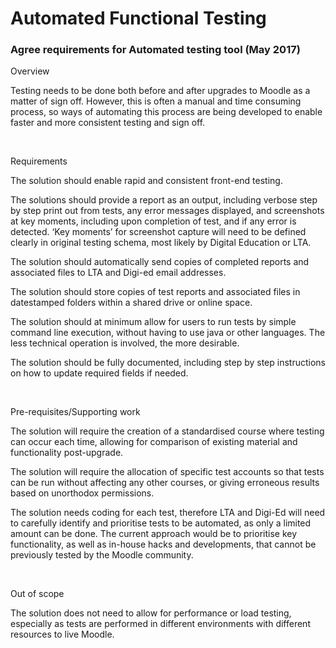 # Automated Functional Testing

### Agree requirements for Automated testing tool (May 2017)

Overview

Testing needs to be done both before and after upgrades to Moodle as a matter of sign off. However, this is often a manual and time consuming process, so ways of automating this process are being developed to enable faster and more consistent testing and sign off.  

 

Requirements

The solution should enable rapid and consistent front-end testing.

The solutions should provide a report as an output, including verbose step by step print out from tests, any error messages displayed, and screenshots at key moments, including upon completion of test, and if any error is detected. ‘Key moments’ for screenshot capture will need to be defined clearly in original testing schema, most likely by Digital Education or LTA.

The solution should automatically send copies of completed reports and associated files to LTA and Digi-ed email addresses.

The solution should store copies of test reports and associated files in datestamped folders within a shared drive or online space.

The solution should at minimum allow for users to run tests by simple command line execution, without having to use java or other languages. The less technical operation is involved, the more desirable.

The solution should be fully documented, including step by step instructions on how to update required fields if needed.

 

Pre-requisites/Supporting work

The solution will require the creation of a standardised course where testing can occur each time, allowing for comparison of existing material and functionality post-upgrade.

The solution will require the allocation of specific test accounts so that tests can be run without affecting any other courses, or giving erroneous results based on unorthodox permissions.

The solution needs coding for each test, therefore LTA and Digi-Ed will need to carefully identify and prioritise tests to be automated, as only a limited amount can be done. The current approach would be to prioritise key functionality, as well as in-house hacks and developments, that cannot be previously tested by the Moodle community.  

 

Out of scope

The solution does not need to allow for performance or load testing, especially as tests are performed in different environments with different resources to live Moodle.
